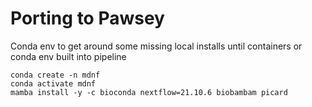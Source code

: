 # Porting to Pawsey

Conda env to get around some missing local installs until containers or conda env built into pipeline
```
conda create -n mdnf
conda activate mdnf
mamba install -y -c bioconda nextflow=21.10.6 biobambam picard 
```
